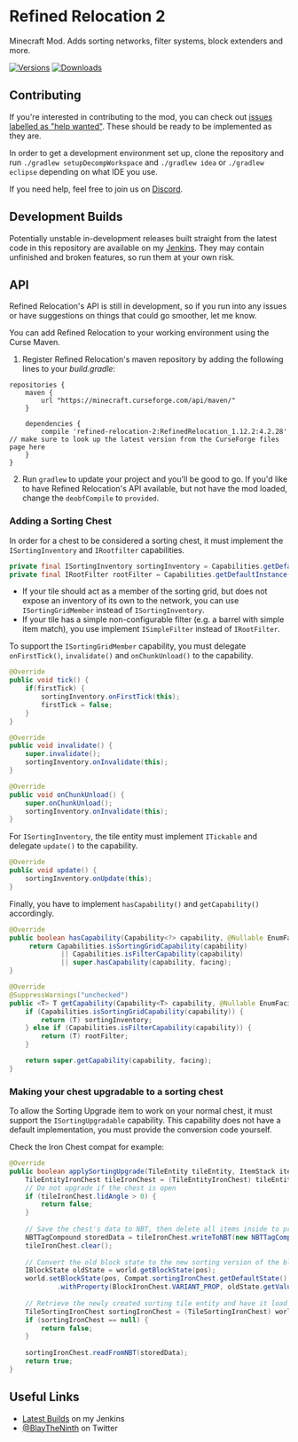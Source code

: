 # Refined Relocation 2

Minecraft Mod. Adds sorting networks, filter systems, block extenders and more.

[![Versions](http://cf.way2muchnoise.eu/versions/refined-relocation-2.svg)](https://minecraft.curseforge.com/projects/refined-relocation-2) [![Downloads](http://cf.way2muchnoise.eu/full_refined-relocation-2_downloads.svg)](https://minecraft.curseforge.com/projects/refined-relocation-2)

## Contributing

If you're interested in contributing to the mod, you can check out [issues labelled as "help wanted"](https://github.com/blay09/CookingForBlockheads/issues?q=is%3Aopen+is%3Aissue+label%3A%22help+wanted%22). These should be ready to be implemented as they are.

In order to get a development environment set up, clone the repository and run `./gradlew setupDecompWorkspace` and `./gradlew idea` or `./gradlew eclipse` depending on what IDE you use.

If you need help, feel free to join us on [Discord](https://discord.gg/scGAfXC).

## Development Builds
Potentially unstable in-development releases built straight from the latest code in this repository are available on my [Jenkins](http://jenkins.blay09.net).
They may contain unfinished and broken features, so run them at your own risk.

## API

Refined Relocation's API is still in development, so if you run into any issues or have suggestions on things that could go smoother, let me know.

You can add Refined Relocation to your working environment using the Curse Maven.

1. Register Refined Relocation's maven repository by adding the following lines to your _build.gradle_:

```
repositories {
    maven {
        url "https://minecraft.curseforge.com/api/maven/"
    }
    
    dependencies {
        compile 'refined-relocation-2:RefinedRelocation_1.12.2:4.2.28' // make sure to look up the latest version from the CurseForge files page here
    }
}
```

2. Run `gradlew` to update your project and you'll be good to go. 
If you'd like to have Refined Relocation's API available, but not have the mod loaded, 
change the `deobfCompile` to `provided`.

### Adding a Sorting Chest
In order for a chest to be considered a sorting chest, it must implement the `ISortingInventory` and `IRootfilter` capabilities.
```java
private final ISortingInventory sortingInventory = Capabilities.getDefaultInstance(Capabilities.SORTING_INVENTORY);
private final IRootFilter rootFilter = Capabilities.getDefaultInstance(Capabilities.ROOT_FILTER);
```

* If your tile should act as a member of the sorting grid, but does not expose an inventory of its own to the network, you can use `ISortingGridMember` instead of `ISortingInventory`.
* If your tile has a simple non-configurable filter (e.g. a barrel with simple item match), you use implement `ISimpleFilter` instead of `IRootFilter`.

To support the `ISortingGridMember` capability, you must delegate `onFirstTick()`, `invalidate()` and `onChunkUnload()` to the capability.
```java
@Override
public void tick() {
    if(firstTick) {
        sortingInventory.onFirstTick(this);
        firstTick = false;
    }
}

@Override
public void invalidate() {
    super.invalidate();
    sortingInventory.onInvalidate(this);
}

@Override
public void onChunkUnload() {
    super.onChunkUnload();
    sortingInventory.onInvalidate(this);
}
```

For `ISortingInventory`, the tile entity must implement `ITickable` and delegate `update()` to the capability.
```java
@Override
public void update() {
    sortingInventory.onUpdate(this);
}
```

Finally, you have to implement `hasCapability()` and `getCapability()` accordingly.

```java
@Override
public boolean hasCapability(Capability<?> capability, @Nullable EnumFacing facing) {
     return Capabilities.isSortingGridCapability(capability)
             || Capabilities.isFilterCapability(capability)
             || super.hasCapability(capability, facing);
}

@Override
@SuppressWarnings("unchecked")
public <T> T getCapability(Capability<T> capability, @Nullable EnumFacing facing) {
    if (Capabilities.isSortingGridCapability(capability)) {
        return (T) sortingInventory;
    } else if (Capabilities.isFilterCapability(capability)) {
        return (T) rootFilter;
    }

    return super.getCapability(capability, facing);
}
```

### Making your chest upgradable to a sorting chest
To allow the Sorting Upgrade item to work on your normal chest, it must support the `ISortingUpgradable` capability.
This capability does not have a default implementation, you must provide the conversion code yourself.

Check the Iron Chest compat for example:
```java
@Override
public boolean applySortingUpgrade(TileEntity tileEntity, ItemStack itemStack, EntityPlayer player, World world, BlockPos pos, EnumFacing side, float hitX, float hitY, float hitZ, EnumHand hand) {
    TileEntityIronChest tileIronChest = (TileEntityIronChest) tileEntity;
    // Do not upgrade if the chest is open
    if (tileIronChest.lidAngle > 0) {
        return false;
    }
    
    // Save the chest's data to NBT, then delete all items inside to prevent them from dropping when replacing the block
    NBTTagCompound storedData = tileIronChest.writeToNBT(new NBTTagCompound());
    tileIronChest.clear();
    
    // Convert the old block state to the new sorting version of the block state
    IBlockState oldState = world.getBlockState(pos);
    world.setBlockState(pos, Compat.sortingIronChest.getDefaultState()
            .withProperty(BlockIronChest.VARIANT_PROP, oldState.getValue(BlockIronChest.VARIANT_PROP)));
    
    // Retrieve the newly created sorting tile entity and have it load the previously saved NBT
    TileSortingIronChest sortingIronChest = (TileSortingIronChest) world.getTileEntity(pos);
    if (sortingIronChest == null) {
        return false;
    }
    
    sortingIronChest.readFromNBT(storedData);
    return true;
}
```

## Useful Links
* [Latest Builds](http://jenkins.blay09.net/) on my Jenkins
* [@BlayTheNinth](https://twitter.com/BlayTheNinth) on Twitter
